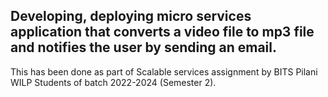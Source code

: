 ## Developing, deploying micro services application that converts a video file to mp3 file and notifies the user by sending an email.

This has been done as part of Scalable services assignment by BITS Pilani WILP Students of batch 2022-2024 (Semester 2).